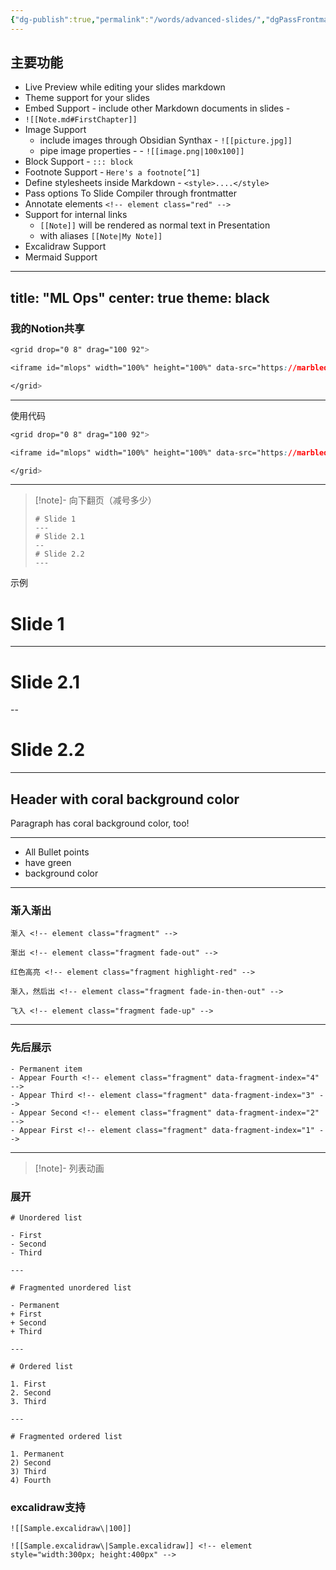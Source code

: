 ```yaml
---
{"dg-publish":true,"permalink":"/words/advanced-slides/","dgPassFrontmatter":true}
---
```



## 主要功能

-   Live Preview while editing your slides markdown
-   Theme support for your slides
-   Embed Support - include other Markdown documents in slides - 
- `![[Note.md#FirstChapter]]`
-   Image Support
    -   include images through Obsidian Synthax - `![[picture.jpg]]`
    -   pipe image properties - - `![[image.png|100x100]]`
-   Block Support - `::: block`
-   Footnote Support - `Here's a footnote[^1]`
-   Define stylesheets inside Markdown - `<style>....</style>`
-   Pass options To Slide Compiler through frontmatter
-   Annotate elements `<!-- element class="red" -->`
-   Support for internal links
    -   `[[Note]]` will be rendered as normal text in Presentation
    -   with aliases `[[Note|My Note]]`
-   Excalidraw Support
-   Mermaid Support

---
title: "ML Ops"
center: true
theme: black
---
### 我的Notion共享
```css
<grid drop="0 8" drag="100 92">

<iframe id="mlops" width="100%" height="100%" data-src="https://marbled-popcorn-fba.notion.site/bb0bfe74365646399030ca4891ff3114" data-preload data-background-interactive></iframe>

</grid>
```
---
使用代码
```css
<grid drop="0 8" drag="100 92">

<iframe id="mlops" width="100%" height="100%" data-src="https://marbled-popcorn-fba.notion.site/bb0bfe74365646399030ca4891ff3114" data-preload data-background-interactive></iframe>

</grid>
```

---
>[!note]- 向下翻页（减号多少）
>```
># Slide 1
>---
># Slide 2.1
>--
># Slide 2.2
>---
>


示例
# Slide 1
---
# Slide 2.1
--
# Slide 2.2

---
<!-- .slide: style="background-color: coral;" -->

## Header with coral background color

Paragraph has coral background color, too!

---

<!-- .slide: style="background-color: green;" -->

- All Bullet points
- have green
- background color

---
### 渐入渐出
```
渐入 <!-- element class="fragment" -->

渐出 <!-- element class="fragment fade-out" -->

红色高亮 <!-- element class="fragment highlight-red" -->

渐入，然后出 <!-- element class="fragment fade-in-then-out" -->

飞入 <!-- element class="fragment fade-up" -->
```
---

### 先后展示
```
- Permanent item
- Appear Fourth <!-- element class="fragment" data-fragment-index="4" -->
- Appear Third <!-- element class="fragment" data-fragment-index="3" -->
- Appear Second <!-- element class="fragment" data-fragment-index="2" -->
- Appear First <!-- element class="fragment" data-fragment-index="1" -->
```
---
> [!note]-  列表动画

### 展开
```
# Unordered list

- First
- Second
- Third

---

# Fragmented unordered list

- Permanent
+ First
+ Second
+ Third

---

# Ordered list

1. First
2. Second
3. Third

---

# Fragmented ordered list

1. Permanent
2) Second
3) Third
4) Fourth

```


### excalidraw支持
```
![[Sample.excalidraw\|100]]

![[Sample.excalidraw\|Sample.excalidraw]] <!-- element style="width:300px; height:400px" -->

```
